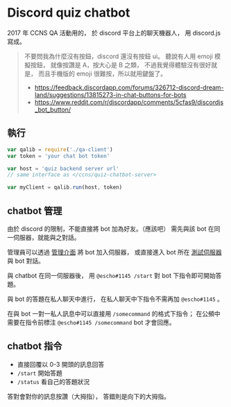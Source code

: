 # Discord quiz chatbot

2017 年 CCNS QA 活動用的，
於 discord 平台上的聊天機器人，
用 discord.js 寫成。

> 不要問我為什麼沒有按鈕，discord 還沒有按鈕 ui。
> 聽說有人用 emoji 模擬按鈕，
> 就像按讚是 A，按大心是 B 之類，
> 不過我覺得體驗沒有很好就是，
> 而且手機版的 emoji 很難按，所以就用鍵盤了。
>
> * <https://feedback.discordapp.com/forums/326712-discord-dream-land/suggestions/13815273-in-chat-buttons-for-bots>
> * <https://www.reddit.com/r/discordapp/comments/5cfas9/discordjs_bot_button/>

## 執行

```javascript
var qalib = require('./qa-client')
var token = 'your chat bot token'

var host = 'quiz backend server url'
// same interface as </ccns/quiz-chatbot-server>

var myClient = qalib.run(host, token)
```

## chatbot 管理
由於 discord 的限制，不能直接將 bot 加為好友。（應該吧）
需先與該 bot 在同一伺服器，就能與之對話。

管理員可以透過 [管理介面](https://discordapp.com/oauth2/authorize?client_id=353136048282271744&scope=bot)
將 bot 加入伺服器，
或直接進入 bot 所在 [測試伺服器](https://discord.gg/AdUbG5B)
與 bot 對話。

與 chatbot 在同一伺服器後，
用 `@escho#1145 /start` 對 bot 下指令即可開始答題。

與 bot 的答題在私人聊天中進行，
在私人聊天中下指令不需再加 `@escho#1145` 。

在與 bot 一對一私人訊息中可以直接用 `/somecommand` 的格式下指令；
在公頻中需要在指令前標注 `@escho#1145 /somecommand` bot 才會回應。


## chatbot 指令

  - 直接回覆以 0-3 開頭的訊息回答
  - `/start` 開始答題
  - `/status` 看自己的答題狀況

答對會對你的訊息按讚（大拇指），
答錯則是向下的大拇指。

